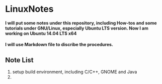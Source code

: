 # LinuxNotes

#### I will put some notes under this repository, including How-tos and some tutorials under GNU/Linux, especially Ubuntu LTS version.  Now I am working on Ubuntu 14.04 LTS x64

#### I will use Markdown file to discribe the procedures.
## Note List

1. setup build environment, including C/C++, GNOME and Java
2. 
